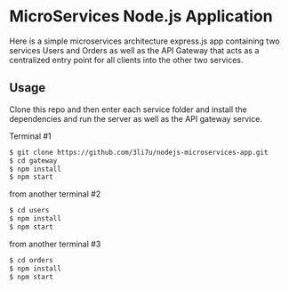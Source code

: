 # MicroServices Node.js Application

Here is a simple microservices architecture express.js app containing two services Users and Orders as well as the API Gateway that acts as a centralized entry point for all clients into the other two services.

## Usage

Clone this repo and then enter each service folder and install the dependencies and run the server as well as the API gateway service.

Terminal #1
```bash
$ git clone https://github.com/3li7u/nodejs-microservices-app.git
$ cd gateway
$ npm install
$ npm start
```
from another terminal #2

```bash
$ cd users
$ npm install
$ npm start
```
from another terminal #3

```bash
$ cd orders
$ npm install
$ npm start
```